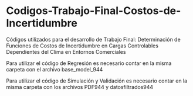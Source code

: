 # Codigos-Trabajo-Final-Costos-de-Incertidumbre
Códigos utilizados para el desarrollo de Trabajo Final: Determinación de Funciones de Costos de Incertidumbre en Cargas Controlables Dependientes del Clima en Entornos Comerciales

Para utilizar el código de Regresión es necesario contar en la misma carpeta con el archivo base_model_944

Para utilizar el código de Simulación y Validación es necesario contar en la misma carpeta con los archivos PDF944 y datosfiltrados944
